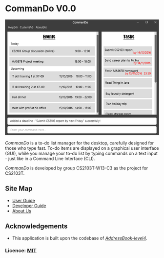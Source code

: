 # CommanDo V0.0

<img src="docs/images/Ui.png" width="600"><br>

*CommanDo* is a to-do list manager for the desktop, carefully designed for those who type fast. To-do items are displayed on a graphical user interface (GUI), while you manage your to-do list by typing commands on a text input - just like in a Command Line Interface (CLI). 

*CommanDo* is developed by group CS2103T-W13-C3 as the project for CS2103T.
  
## Site Map
* [User Guide](https://rawgit.com/CS2103AUG2016-W13-C3/main/gh-pages/index.html) 
* [Developer Guide](docs/DeveloperGuide.md) 
* [About Us](docs/AboutUs.md)

## Acknowledgements

* This application is built upon the codebase of [*AddressBook-level4*](https://github.com/nus-cs2103-AY1617S1/addressbook-level4).

### Licence: [MIT](LICENSE)
